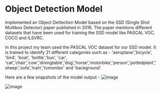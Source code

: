 # Object Detection Model

Implemented an Object Dettection Model based on the SSD (Single Shot Multibox Detector) paper published in 2016. The paper mentions different datasets that have been used for training the SSD model like PASCAL VOC, COCO and ILSVRC.

In this project my team used the PASCAL VOC dataset for our SSD model. It is trained to identify 21 different categories such as - 'aeroplane','bicycle', 'bird', 'boat', 'bottle','bus', 'car', 'cat','chair','cow','diningtable','dog','horse','motorbike','person','pottedplant','sheep','sofa','train','tvmonitor' and 'background'.

Here are a few snapshots of the model output - 
![image](https://github.com/user-attachments/assets/753bfcbb-f1cd-42ea-aad9-e4f0a630142b)

![image](https://github.com/user-attachments/assets/89ffa6e2-a8e4-4e7f-b12a-b20d8844e8ec)

